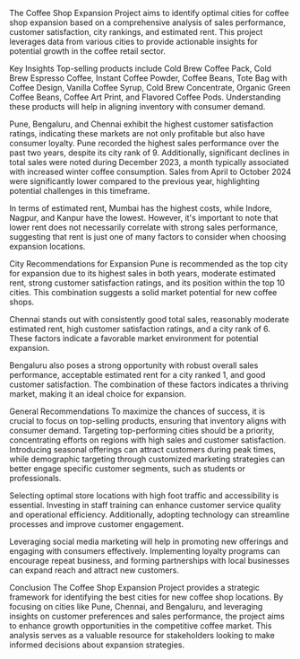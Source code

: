 The Coffee Shop Expansion Project aims to identify optimal cities for coffee shop expansion based on a comprehensive analysis of sales performance, customer satisfaction, city rankings, and estimated rent. This project leverages data from various cities to provide actionable insights for potential growth in the coffee retail sector.

Key Insights
Top-selling products include Cold Brew Coffee Pack, Cold Brew Espresso Coffee, Instant Coffee Powder, Coffee Beans, Tote Bag with Coffee Design, Vanilla Coffee Syrup, Cold Brew Concentrate, Organic Green Coffee Beans, Coffee Art Print, and Flavored Coffee Pods. Understanding these products will help in aligning inventory with consumer demand.

Pune, Bengaluru, and Chennai exhibit the highest customer satisfaction ratings, indicating these markets are not only profitable but also have consumer loyalty. Pune recorded the highest sales performance over the past two years, despite its city rank of 9. Additionally, significant declines in total sales were noted during December 2023, a month typically associated with increased winter coffee consumption. Sales from April to October 2024 were significantly lower compared to the previous year, highlighting potential challenges in this timeframe.

In terms of estimated rent, Mumbai has the highest costs, while Indore, Nagpur, and Kanpur have the lowest. However, it's important to note that lower rent does not necessarily correlate with strong sales performance, suggesting that rent is just one of many factors to consider when choosing expansion locations.

City Recommendations for Expansion
Pune is recommended as the top city for expansion due to its highest sales in both years, moderate estimated rent, strong customer satisfaction ratings, and its position within the top 10 cities. This combination suggests a solid market potential for new coffee shops.

Chennai stands out with consistently good total sales, reasonably moderate estimated rent, high customer satisfaction ratings, and a city rank of 6. These factors indicate a favorable market environment for potential expansion.

Bengaluru also poses a strong opportunity with robust overall sales performance, acceptable estimated rent for a city ranked 1, and good customer satisfaction. The combination of these factors indicates a thriving market, making it an ideal choice for expansion.

General Recommendations
To maximize the chances of success, it is crucial to focus on top-selling products, ensuring that inventory aligns with consumer demand. Targeting top-performing cities should be a priority, concentrating efforts on regions with high sales and customer satisfaction. Introducing seasonal offerings can attract customers during peak times, while demographic targeting through customized marketing strategies can better engage specific customer segments, such as students or professionals.

Selecting optimal store locations with high foot traffic and accessibility is essential. Investing in staff training can enhance customer service quality and operational efficiency. Additionally, adopting technology can streamline processes and improve customer engagement.

Leveraging social media marketing will help in promoting new offerings and engaging with consumers effectively. Implementing loyalty programs can encourage repeat business, and forming partnerships with local businesses can expand reach and attract new customers.

Conclusion
The Coffee Shop Expansion Project provides a strategic framework for identifying the best cities for new coffee shop locations. By focusing on cities like Pune, Chennai, and Bengaluru, and leveraging insights on customer preferences and sales performance, the project aims to enhance growth opportunities in the competitive coffee market. This analysis serves as a valuable resource for stakeholders looking to make informed decisions about expansion strategies.
